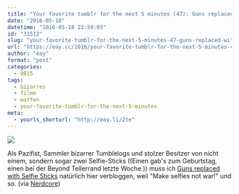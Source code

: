 ```yaml
---
title: "Your favorite tumblr for the next 5 minutes (47): Guns replaced with Selfie Sticks"
date: "2016-05-18"
datetime: "2016-05-18 22:59:03"
id: "31512"
slug: "your-favorite-tumblr-for-the-next-5-minutes-47-guns-replaced-with-selfie-sticks"
url: "https://eay.cc/2016/your-favorite-tumblr-for-the-next-5-minutes-47-guns-replaced-with-selfie-sticks/"
author: "eay"
format: "post"
categories:
  - 0815
tags:
  - bizarres
  - filme
  - waffen
  - your-favorite-tumblr-for-the-next-5-minutes
meta:
  - yourls_shorturl: "http://eay.li/2te"
---
```


![](https://eay.cc/uploads/2016/guns-replaced-with-selfie-sticks.jpg)

Als Pazifist, Sammler bizarrer Tumblelogs und stolzer Besitzer von nicht einem, sondern sogar zwei Selfie-Sticks ((Einen gab's zum Geburtstag, einen bei der Beyond Tellerrand letzte Woche.)) muss ich [Guns replaced with Selfie Sticks](http://gunsreplacedwithselfiesticks.tumblr.com/) natürlich hier verbloggen, weil "Make selfies not war!" und so. (via [Nerdcore](http://www.nerdcore.de/2016/05/18/guns-replaced-with-selfie-sticks/))
